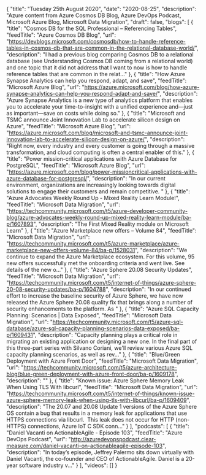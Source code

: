 {
  "title": "Tuesday 25th August 2020",
  "date": "2020-08-25",
  "description": "Azure content from Azure Cosmos DB Blog, Azure DevOps Podcast, Microsoft Azure Blog, Microsoft Data Migration",
  "draft": false,
  "blogs": [
    {
      "title": "Cosmos DB for the SQL Professional – Referencing Tables",
      "feedTitle": "Azure Cosmos DB Blog",
      "url": "https://devblogs.microsoft.com/cosmosdb/how-to-handle-reference-tables-in-cosmos-db-that-are-common-in-the-relational-database-world/",
      "description": "I had a previous blog comparing Cosmos DB to a relational database (see Understanding Cosmos DB coming from a relational world) and one topic that it did not address that I want to now is how to handle reference tables that are common in the relat..."
    },
    {
      "title": "How Azure Synapse Analytics can help you respond, adapt, and save",
      "feedTitle": "Microsoft Azure Blog",
      "url": "https://azure.microsoft.com/blog/how-azure-synapse-analytics-can-help-you-respond-adapt-and-save/",
      "description": "Azure Synapse Analytics is a new type of analytics platform that enables you to accelerate your time-to-insight with a unified experience and—just as important—save on costs while doing so."
    },
    {
      "title": "Microsoft and TSMC announce Joint Innovation Lab to accelerate silicon design on Azure",
      "feedTitle": "Microsoft Azure Blog",
      "url": "https://azure.microsoft.com/blog/microsoft-and-tsmc-announce-joint-innovation-lab-to-accelerate-silicon-design-on-azure/",
      "description": "Right now, every industry and every customer is going through a massive transformation, and cloud computing is often a central enabler of this."
    },
    {
      "title": "Power mission-critical applications with Azure Database for PostgreSQL",
      "feedTitle": "Microsoft Azure Blog",
      "url": "https://azure.microsoft.com/blog/power-missioncritical-applications-with-azure-database-for-postgresql/",
      "description": "In our current environment, organizations are increasingly looking towards digital solutions to engage their customers and remain competitive. "
    },
    {
      "title": "Azure Advocates Weekly Round Up - Mixed Reality Learn Module!",
      "feedTitle": "Microsoft Data Migration",
      "url": "https://techcommunity.microsoft.com/t5/azure-developer-community-blog/azure-advocates-weekly-round-up-mixed-reality-learn-module/ba-p/1607893",
      "description": "The First Mixed Reality module on Microsoft Learn"
    },
    {
      "title": "Azure Marketplace new offers – Volume 84",
      "feedTitle": "Microsoft Data Migration",
      "url": "https://techcommunity.microsoft.com/t5/azure-marketplace/azure-marketplace-new-offers-volume-84/ba-p/1528031",
      "description": "We continue to expand the Azure Marketplace ecosystem. For this volume, 95 new offers successfully met the onboarding criteria and went live. See details of the new o..."
    },
    {
      "title": "Azure Sphere 20.08 Security Updates",
      "feedTitle": "Microsoft Data Migration",
      "url": "https://techcommunity.microsoft.com/t5/internet-of-things/azure-sphere-20-08-security-updates/ba-p/1604788",
      "description": "In our continued effort to increase the baseline security of Azure Sphere, we have now released the Azure Sphere 20.08 quality fix that brings along a number of security enhancements to the platform. As "
    },
    {
      "title": "Azure SQL Capacity Planning: Scenarios | Data Exposed",
      "feedTitle": "Microsoft Data Migration",
      "url": "https://techcommunity.microsoft.com/t5/azure-sql-database/azure-sql-capacity-planning-scenarios-data-exposed/ba-p/1609431",
      "description": "Capacity planning plays a critical role in migrating an existing application or designing a new one. In the final part of this three-part series with Silvano Coriani, we'll review various Azure SQL capacity planning scenarios, as well as rev..."
    },
    {
      "title": "Blue/Green Deployment with Azure Front Door",
      "feedTitle": "Microsoft Data Migration",
      "url": "https://techcommunity.microsoft.com/t5/azure-architecture-blog/blue-green-deployment-with-azure-front-door/ba-p/1609178",
      "description": ""
    },
    {
      "title": "Known issue: Azure Sphere Memory Leak When Using TLS With libcurl",
      "feedTitle": "Microsoft Data Migration",
      "url": "https://techcommunity.microsoft.com/t5/internet-of-things/known-issue-azure-sphere-memory-leak-when-using-tls-with-libcurl/ba-p/1609409",
      "description": "The 20.07 and 20.08 Update 1 versions of the Azure Sphere OS contain a bug that results in a memory leak for applications that use HTTPS connections via libcurl.  This leak does not occur for HTTP (non-HTTPS) connections, Azure IoT C SDK conn..."
    }
  ],
  "podcasts": [
    {
      "title": "Daniel Vacanti on ActionableAgile - Episode 103",
      "feedTitle": "Azure DevOps Podcast",
      "url": "http://azuredevopspodcast.clear-measure.com/daniel-vacanti-on-actionableagile-episode-103",
      "description": "In today’s episode, Jeffrey Palermo sits down virtually with Daniel Vacanti, the co-founder and CEO of ActionableAgile. Daniel is a 20-year software industry v..."
    }
  ],
  "videos": []
}
